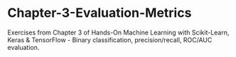 # Chapter-3-Evaluation-Metrics
Exercises from Chapter 3 of Hands-On Machine Learning with Scikit-Learn, Keras &amp; TensorFlow - Binary classification, precision/recall, ROC/AUC evaluation.
